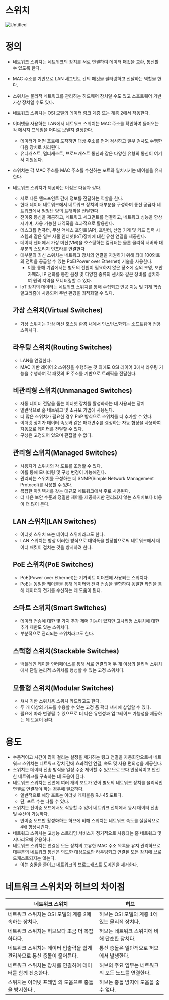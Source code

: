 # 스위치

![Untitled](%E1%84%89%E1%85%B3%E1%84%8B%E1%85%B1%E1%84%8E%E1%85%B5%20730c5d9a8b954baca0e7770010737edb/Untitled.png)

# 정의

- 네트워크 스위치는 네트워크의 장치를 서로 연결하여 데이터 패킷을 교환, 통신할 수 있도록 한다.
- MAC 주소를 기반으로 LAN 세그먼트 간의 패킷을 필터링하고 전달하는 역할을 한다.
- 스위치는 물리적 네트워크를 관리하는 하드웨어 장치일 수도 있고 소프트웨어 기반 가상 장치일 수도 있다.
- 네트워크 스위치는 OSI 모델의 데이터 링크 계층 또는 계층 2에서 작동한다.
- 이더넷을 사용하는 LAN에서 네트워크 스위치는 MAC 주소를 확인하여 들어오는 각 메시지 프레임을 어디로 보낼지 결정한다.
    - 데이터가 어떤 포트에 도착하면 대상 주소를 먼저 검사하고 일부 검사도 수행한 다음 장치로 처리된다.
    - 유니캐스트, 멀티캐스트, 브로드캐스트 통신과 같은 다양한 유형의 통신이 여기서 지원된다.
- 스위치는 각 MAC 주소를 MAC 주소를 수신하는 포트와 일치시키는 테이블을 유지한다.
- 네트워크 스위치가 제공하는 이점은 다음과 같다.
    - 서로 다른 엔드포인트 간에 정보를 전달하는 역할을 한다.
    - 현대 데이터 네트워크에서 네트워크 장치의 대부분을 구성하며 통신 공급자 네트워크에서 엄청난 양의 트래픽을 전달한다
    - 전이중 통신을 제공하고, 네트워크 세그먼트를 연결하고, 네트워크 성능을 향상시키며, 사용 가능한 대역폭을 효과적으로 활용한다.
    - 데스크톱 컴퓨터, 무선 액세스 포인트(AP), 프린터, 산업 기계 및 카드 입력 시스템과 같은 일부 사물 인터넷(IoT)장치에 대한 유선 연결을 제공한다.
    - 데이터 센터에서 가상 머신(VM)을 호스팅하는 컴퓨터는 물론 물리적 서버와 대부분의 스토리지 인프라를 연결한다
    - 대부분의 최신 스위치는 네트워크 장치의 연결을 지원하기 위해 최대 100와트의 전력을 공급할 수 있는 PoE(Power over Ethernet) 기술을 사용한다.
        - 이를 통해 기업에서는 별도의 전원이 필요하지 않은 장소에 실외 조명, 보안 카메라, IP 전화를 통한 음성 및 다양한 종류의 센서와 같은 장비를 설치하여 원격 지역을 모니터링할 수 있다.
    - IoT 장치의 데이터는 네트워크 스위치를 통해 수집되고 인공 지능 및 기계 학습 알고리즘에 사용되어 주변 환경을 최적화할 수 있다.
    
    ## 가상 스위치(Virtual Switches)
    
    - 가상 스위치는 가상 머신 호스팅 환경 내에서 인스턴스화되는 소프트웨어 전용 스위치다.
    
    ## 라우팅 스위치(Routing Switches)
    
    - LAN을 연결한다.
    - MAC 기반 레이어 2 스위칭을 수행하는 것 외에도 OSI 레이어 3에서 라우팅 기능을 수행하여 각 패킷의 IP 주소를 기반으로 트래픽을 전달한다.
    
    ## 비관리형 스위치(Unmanaged Switches)
    
    - 자동 데이터 전달을 돕는 이더넷 장치를 활성화하는 데 사용되는 장치
    - 일반적으로 홈 네트워크 및 소규모 기업에 사용된다.
    - 더 많은 스위치가 필요한 경우 PnP 방식으로 스위치를 더 추가할 수 있다.
    - 이더넷 장치가 데이터 속도와 같은 매개변수를 결정하는 자동 협상을 사용하여 자동으로 데이터를 전달할 수 있다.
    - 구성은 고정되어 있으며 편집할 수 없다.
    
    ## 관리형 스위치(Managed Switches)
    
    - 사용자가 스위치의 각 포트를 조정할 수 있다.
    - 이를 통해 모니터링 및 구성 변경이 가능해진다.
    - 관리되는 스위치를 구성하는 데 SNMP(Simple Network Management Protocol)를 사용할 수 있다.
    - 복잡한 아키텍처를 갖는 대규모 네트워크에서 주로 사용된다.
    - 더 나은 보안 수준과 정밀한 제어를 제공하지만 관리되지 않는 스위치보다 비용이 더 많이 든다.
    
    ## LAN 스위치(LAN Switches)
    
    - 이더넷 스위치 또는 데이터 스위치라고도 한다.
    - LAN 스위치는 항상 이러한 방식으로 대역폭을 할당함으로써 네트워크에서 데이터 패킷이 겹치는 것을 방지하려 한다.
    
    ## PoE 스위치(PoE Switches)
    
    - PoE(Power over Ethernet)는 기가비트 이더넷에 사용되는 스위치다.
    - PoE는 동일한 케이블을 통해 데이터와 전력 전송을 결합하여 동일한 라인을 통해 데이터와 전기를 수신하는 데 도움이 된다.
    
    ## 스마트 스위치(Smart Switches)
    
    - 데이터 전송에 대한 몇 가지 추가 제어 기능이 있지만 고나리형 스위치에 대한 추가 제한도 있는 스위치다.
    - 부분적으로 관리되는 스위치라고도 한다.
    
    ## 스택형 스위치(Stackable Switches)
    
    - 백플레인 케이블 인터페이스를 통해 서로 연결되어 두 개 이상의 물리적 스위치에서 단일 논리적 스위치를 형성할 수 있는 고정 스위치다.
    
    ## 모듈형 스위치(Modular Switches)
    
    - 섀시 기반 스위치용 스위치 카드라고도 한다.
    - 두 개 이상의 카드를 수용할 수 있는 고정 폼 팩터 섀시에 삽입할 수 있다.
    - 필요에 따라 변경될 수 있으므로 더 나은 유연성과 업그레이드 가능성을 제공하는 데 도움이 된다.

# 용도

- 수동적이고 시간이 많이 걸리는 설정을 제거하는 링크 연결을 자동화함으로써 네트워크 스위치는 네트워크 장치 간에 효과적인 연결, 속도 및 사용 편의성을 제공한다.
- 스위치는 데이터 전송 방식을 일정 수준 제어할 수 있으므로 보다 안정적이고 안전한 네트워크를 구축하는 데 도움이 된다.
- 네트워크 스위치는 전면에 여러 개의 포트가 있어 별도의 네트워크 장치를 물리적인 연결로 연결해야 하는 경우에 필요하다.
    - 일반적으로 해당 포트는 이더넷 케이블용 RJ-45 포트다.
    - 단, 포트 수는 다를 수 있다.
- 스위치는 전이중 모드에서도 작동할 수 있어 네트워크 전체에서 동시 데이터 전송 및 수신이 가능하다.
    - 반이중 모드만 활성화하는 허브에 비해 스위치는 네트워크 속도를 실질적으로 4배 향상시킨다.
- 네트워크 스위치는 고성능 스트리밍 서비스가 정기적으로 사용되는 홈 네트워크 및 시나리오에 유용하다.
- 네트워크 스위치는 연결된 모든 장치의 고유한 MAC 주소 목록을 유지 관리하므로 대부분의 네트워크 통신은 의도한 대상으로만 라우팅되고 연결된 모든 장치에 브로드캐스트되지는 않는다.
    - 이는 충돌을 줄이고 네트워크의 브로드캐스트 도메인을 제거한다.

# 네트워크 스위치와 허브의 차이점

| 네트워크 스위치 | 허브 |
| --- | --- |
| 네트워크 스위치는 OSI 모델의 계층 2에 속하는 장치다. | 허브는 OSI 모델의 계층 1에 있는 물리적 장치다. |
| 네트워크 스위치는 허브보다 조금 더 복잡하다다. | 허브는 네트워크 스위치에 비해 단순한 장치다. |
| 네트워크 스위치는 데이터 입출력을 쉽게 관리하므로 통신 충돌이 줄어든다. | 통신 충돌은 일반적으로 허브에서 발생한다. |
| 네트워크 스위치는 장치를 연결하여 데이터를 함께 전송한다. | 허브의 주요 임무는 네트워크의 모든 노드를 연결한다. |
| 스위치는 이더넷 프레임 의 도움으로 충돌을 방지한다 . | 허브는 충돌 방지에 도움을 줄 수 없다. |